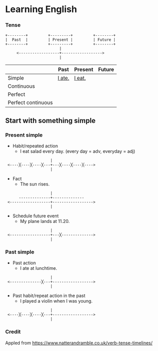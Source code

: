 # Learning English

### Tense
```
+--------+         +---------+         +--------+
|  Past  |         | Present |         | Future |
+--------+         +---------+         +--------+
                        |
     <------------------+------------------>
                        |

```
|                   | Past                          | Present                       |Future                         |
|-------------------|-------------------------------|-------------------------------|-------------------------------|
|Simple             |[I ate.](#past-simple)         |[I eat.](#present-simple)      |                               |
|Continuous         |                               |                               |                               |
|Perfect            |                               |                               |                               |
|Perfect continuous |                               |                               |                               |

## Start with something simple

### Present simple
- Habit/repeated action
    - I eat salad every day. (every day = adv, everyday = adj)

```
                    |
 <----╳----╳----╳---+---╳----╳----╳---->
                    |

```
- Fact 
    - The sun rises.

```
                    |
      --------------+--------------
 <------------------+------------------>
                    |
```

- Schedule future event
    - My plane lands at 11.20.

```
                    |
 <------------------+---╳-------------->
                    |
```

### Past simple
- Past action
    - I ate at lunchtime.
```
                    |
 <--------------╳---+------------------>
                    |
```
- Past habit/repeat action in the past
    - I played a violin when I was young. 
```
                    |
 <----╳----╳----╳---+------------------>
                    | 
```

### Credit
Appled from https://www.natterandramble.co.uk/verb-tense-timelines/ 
